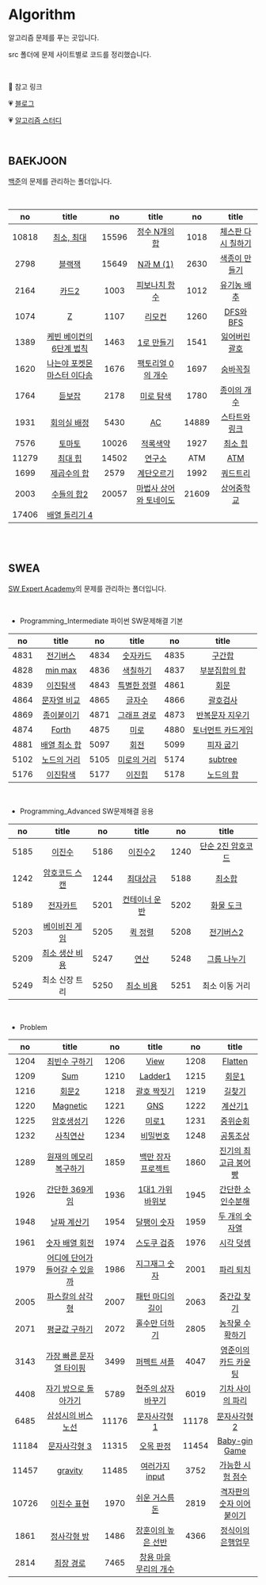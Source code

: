 # Algorithm

알고리즘 문제를 푸는 곳입니다.

src 폴더에 문제 사이트별로 코드를 정리했습니다.

<br>

👻 참고 링크

💗 [블로그](https://jennnn.tistory.com/category/algorithm)

💗 [알고리즘 스터디](https://github.com/ssabum/algorithm_study)

<br>

## BAEKJOON

[백준](https://www.acmicpc.net/)의 문제를 관리하는 폴더입니다.

<br>

|  no   |                      title                       |  no   |                    title                     |  no   |                  title                  |
| :---: | :----------------------------------------------: | :---: | :------------------------------------------: | :---: | :-------------------------------------: |
| 10818 |       [최소, 최대](src/baekjoon/10818.py)        | 15596 |    [정수 N개의 합](src/baekjoon/15596.py)    | 1018  | [체스판 다시 칠하기](src/baekjoon/1018) |
| 2798  |           [블랙잭](src/baekjoon/2798)            | 15649 |       [N과 M (1)](src/baekjoon/15649)        | 2630  |   [색종이 만들기](src/baekjoon/2630)    |
| 2164  |            [카드2](src/baekjoon/2164)            | 1003  |      [피보나치 함수](src/baekjoon/1003)      | 1012  |    [유기농 배추](src/baekjoon/1012)     |
| 1074  |              [Z](src/baekjoon/1074)              | 1107  |        [리모컨](src/baekjoon/1107.py)        | 1260  |     [DFS와 BFS](src/baekjoon/1260)      |
| 1389  |  [케빈 베이컨의 6단계 법칙](src/baekjoon/1389)   | 1463  |       [1로 만들기](src/baekjoon/1463)        | 1541  |   [잃어버린 괄호](src/baekjoon/1541)    |
| 1620  | [나는야 포켓몬 마스터 이다솜](src/baekjoon/1620) | 1676  |    [팩토리얼 0의 개수](src/baekjoon/1676)    | 1697  |      [숨바꼭질](src/baekjoon/1697)      |
| 1764  |           [듣보잡](src/baekjoon/1764)            | 2178  |        [미로 탐색](src/baekjoon/2178)        | 1780  |    [종이의 개수](src/baekjoon/1780)     |
| 1931  |         [회의실 배정](src/baekjoon/1931)         | 5430  |           [AC](src/baekjoon/5430)            | 14889 | [스타트와 링크](src/baekjoon/14889.py)  |
| 7576  |          [토마토](src/baekjoon/7576.py)          | 10026 |      [적록색약](src/baekjoon/10026.py)       | 1927  |     [최소 힙](src/baekjoon/1927.py)     |
| 11279 |         [최대 힙](src/baekjoon/11279.py)         | 14502 |       [연구소](src/baekjoon/14502.py)        |  ATM  |      [ATM](src/baekjoon/11399.py)       |
| 1699  |       [제곱수의 합](src/baekjoon/1699.py)        | 2579  |      [계단오르기](src/baekjoon/2579.py)      | 1992  |    [쿼드트리](src/baekjoon/1992.py)     |
| 2003  |        [수들의 합2](src/baekjoon/2003.py)        | 20057 | [마법사 상어와 토네이도](src/baekjoon/20057) | 21609 |   [상어중학교](src/baekjoon/21609.py)   |
| 17406 |      [배열 돌리기 4](src/baekjoon/17406.py)      |       |                                              |       |                                         |

<br><br>

## SWEA

[SW Expert Academy](https://swexpertacademy.com/main/main.do)의 문제를 관리하는 폴더입니다.

<br>

- Programming_Intermediate   파이썬 SW문제해결 기본

|  no  |                            title                             |  no  |                            title                             |  no  |                            title                             |
| :--: | :----------------------------------------------------------: | :--: | :----------------------------------------------------------: | :--: | :----------------------------------------------------------: |
| 4831 |  [전기버스](src/swea/_Programming_Intermediate/List1/4831)   | 4834 |  [숫자카드](src/swea/_Programming_Intermediate/List1/4834)   | 4835 |   [구간합](src/swea/_Programming_Intermediate/List1/4835)    |
| 4828 | [min max](src/swea/_Programming_Intermediate/List1/4828.py)  | 4836 | [색칠하기](src/swea/_Programming_Intermediate/List2/4836.py) | 4837 | [부분집합의 합](src/swea/_Programming_Intermediate/List2/4837.py) |
| 4839 | [이진탐색](src/swea/_Programming_Intermediate/List2/4839.py) | 4843 | [특별한 정렬](src/swea/_Programming_Intermediate/List2/4843.py) | 4861 |    [회문](src/swea/_Programming_Intermediate/String/4861)    |
| 4864 | [문자열 비교](src/swea/_Programming_Intermediate/String/4864) | 4865 | [글자수](src/swea/_Programming_Intermediate/String/4865.py)  | 4866 |    [괄호검사](src/swea/_Programming_Intermediate/Stack1)     |
| 4869 |   [종이붙이기](src/swea/_Programming_Intermediate/Stack1)    | 4871 |   [그래프 경로](src/swea/_Programming_Intermediate/Stack1)   | 4873 | [반복문자 지우기](src/swea/_Programming_Intermediate/Stack1) |
| 4874 |      [Forth](src/swea/_Programming_Intermediate/Stack2)      | 4875 |      [미로](src/swea/_Programming_Intermediate/Stack2)       | 4880 | [토너먼트 카드게임](src/swea/_Programming_Intermediate/Stack2) |
| 4881 |  [배열 최소 합](src/swea/_Programming_Intermediate/Stack2)   | 5097 |       [회전](src/swea/_Programming_Intermediate/Queue)       | 5099 |    [피자 굽기](src/swea/_Programming_Intermediate/Queue)     |
| 5102 |   [노드의 거리](src/swea/_Programming_Intermediate/Queue)    | 5105 |   [미로의 거리](src/swea/_Programming_Intermediate/Queue)    | 5174 |      [subtree](src/swea/_Programming_Intermediate/Tree)      |
| 5176 |     [이진탐색](src/swea/_Programming_Intermediate/Tree)      | 5177 |      [이진힙](src/swea/_Programming_Intermediate/Tree)       | 5178 |     [노드의 합](src/swea/_Programming_Intermediate/Tree)     |

<br>

- Programming_Advanced   SW문제해결 응용

|  no  |                            title                             |  no  |                            title                             |  no  |                            title                             |
| :--: | :----------------------------------------------------------: | :--: | :----------------------------------------------------------: | :--: | :----------------------------------------------------------: |
| 5185 |    [이진수](src/swea/_Programming_Advanced/start/5185.py)    | 5186 |   [이진수2](src/swea/_Programming_Advanced/start/5186.py)    | 1240 | [단순 2진 암호코드](src/swea/_Programming_Advanced/start/1240.py) |
| 1242 | [암호코드 스캔](src/swea/_Programming_Advanced/start/1242.py) | 1244 | [최대상금](src/swea/_Programming_Advanced/brute&greedy/1244) | 5188 | [최소합](src/swea/_Programming_Advanced/brute&greedy/5188.py) |
| 5189 | [전자카트](src/swea/_Programming_Advanced/brute&greedy/5189.py) | 5201 | [컨테이너 운반](src/swea/_Programming_Advanced/brute&greedy/5201.py) | 5202 | [화물 도크](src/swea/_Programming_Advanced/brute&greedy/5202.py) |
| 5203 | [베이비진 게임](src/swea/_Programming_Advanced/brute&greedy/5203.py) | 5205 | [퀵 정렬](src/swea/_Programming_Advanced/divide_n_conquer/5205) | 5208 | [전기버스2](src/swea/_Programming_Advanced/backtracking/5208.py) |
| 5209 | [최소 생산 비용](src/swea/_Programming_Advanced/backtracking/5209.py) | 5247 |     [연산](src/swea/_Programming_Advanced/graph/5247.py)     | 5248 | [그룹 나누기](src/swea/_Programming_Advanced/graph/5248.py)  |
| 5249 |                        최소 신장 트리                        | 5250 |    [최소 비용](src/swea/_Programming_Advanced/graph/5250)    | 5251 |                        최소 이동 거리                        |

<br>

- Problem

|  no   |                       title                        |  no   |                   title                   |  no   |                     title                     |
| :---: | :------------------------------------------------: | :---: | :---------------------------------------: | :---: | :-------------------------------------------: |
| 1204  |         [최빈수 구하기](src/swea/1204.py)          | 1206  |         [View](src/swea/1206.py)          | 1208  |           [Flatten](src/swea/1208)            |
| 1209  |              [Sum](src/swea/1209.py)               | 1210  |         [Ladder1](src/swea/1210)          | 1215  |           [회문1](src/swea/1215.py)           |
| 1216  |             [회문2](src/swea/1216.py)              | 1218  |      [괄호 짝짓기](src/swea/1218.py)      | 1219  |            [길찾기](src/swea/1219)            |
| 1220  |            [Magnetic](src/swea/1220.py)            | 1221  |           [GNS](src/swea/1221)            | 1222  |          [계산기1](src/swea/1222.py)          |
| 1225  |            [암호생성기](src/swea/1225)             | 1226  |         [미로1](src/swea/1226.py)         | 1231  |           [중위순회](src/swea/1231)           |
| 1232  |            [사칙연산](src/swea/1232.py)            | 1234  |       [비밀번호](src/swea/1234.py)        | 1248  |         [공통조상](src/swea/1248.py)          |
| 1289  |     [원재의 메모리 복구하기](src/swea/1289.py)     | 1859  |  [백만 장자 프로젝트](src/swea/1859.py)   | 1860  |     [진기의 최고급 붕어빵](src/swea/1860)     |
| 1926  |         [간단한 369게임](src/swea/1926.py)         | 1936  |    [1대1 가위바위보](src/swea/1936.py)    | 1945  |      [간단한 소인수분해](src/swea/1945)       |
| 1948  |            [날짜 계산기](src/swea/1948)            | 1954  |       [달팽이 숫자](src/swea/1954)        | 1959  |        [두 개의 숫자열](src/swea/1959)        |
| 1961  |         [숫자 배열 회전](src/swea/1961.py)         | 1974  |      [스도쿠 검증](src/swea/1974.py)      | 1976  |         [시각 덧셈](src/swea/1976.py)         |
| 1979  | [어디에 단어가 들어갈 수 있을까](src/swea/1979.py) | 1986  |     [지그재그 숫자](src/swea/1986.py)     | 2001  |         [파리 퇴치](src/swea/2001.py)         |
| 2005  |        [파스칼의 삼각형](src/swea/2005.py)         | 2007  |     [패턴 마디의 길이](src/swea/2007)     | 2063  |        [중간값 찾기](src/swea/2063.py)        |
| 2071  |         [평균값 구하기](src/swea/2071.py)          | 2072  |     [홀수만 더하기](src/swea/2072.py)     | 2805  |      [농작물 수확하기](src/swea/2805.py)      |
| 3143  |      [가장 빠른 문자열 타이핑](src/swea/3143)      | 3499  |       [퍼펙트 셔플](src/swea/3499)        | 4047  |     [영준이의 카드 카운팅](src/swea/4047)     |
| 4408  |      [자기 방으로 돌아가기](src/swea/4408.py)      | 5789  |  [현주의 상자 바꾸기](src/swea/5789.py)   | 6019  |     [기차 사이의 파리](src/swea/6019.py)      |
| 6485  |       [삼성시의 버스 노선](src/swea/6485.py)       | 11176 |     [문자사각형 1](src/swea/11176.py)     | 11178 |       [문자사각형 2](src/swea/11178.py)       |
| 11184 |         [문자사각형 3](src/swea/11184.py)          | 11315 |      [오목 판정](src/swea/11315.py)       | 11454 |        [Baby-gin Game](src/swea/11454)        |
| 11457 |            [gravity](src/swea/11457.py)            | 11485 |    [여러가지 input](src/swea/11485.py)    | 3752  |     [가능한 시험 점수](src/swea/3752.py)      |
| 10726 |           [이진수 표현](src/swea/10726)            | 1970  |     [쉬운 거스름돈](src/swea/1970.py)     | 2819  | [격자판의 숫자 이어 붙이기](src/swea/2819.py) |
| 1861  |          [정사각형 방](src/swea/1861.py)           | 1486  |    [장훈이의 높은 선반](src/swea/1486)    | 4366  |      [정식이의 은행업무](src/swea/4366)       |
| 2814  |             [최장 경로](src/swea/2814)             | 7465  | [창용 마을 무리의 개수](src/swea/7465.py) |       |                                               |


